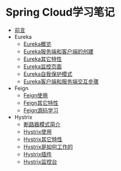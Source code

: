 # Spring Cloud学习笔记

- [前言](introduction.md) 
- Eureka
  - [Eureka概览](eureka-introduction.md)  
  - [Eureka服务端和客户端的创建](eureka.md)  
  - [Eureka其它特性](eureka2.md)   
  - [Eureka监控页面](eureka-monitor.md)    
  - [Eureka自我保护模式](eureka-self-preservation.md)  
  - [Eureka客户端和服务端交互步骤](eureka-client-server-interaction.md)  
- Feign
  - [Feign使用](using-feign.md)    
  - [Feign其它特性](feign-other-feature.md) 
  - [Feign源码学习](feign-src-study.md)
- Hystrix
  - [断路器模式简介](circuit-breaker-intro.md)
  - [Hystrix使用](using-hystrix.md) 
  - [Hystrix其它特性](hystrix-other-feature.md)
  - [Hystrix是如何工作的](how-hystrix-works.md)
  - [Hystrix插件](hystrix-plugins.md)
  - [Hystrix监控台](hystrix-dashboard.md)



